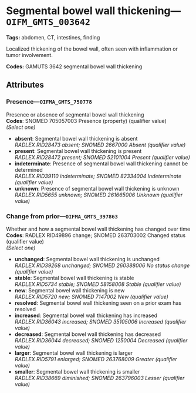 # Segmental bowel wall thickening—`OIFM_GMTS_003642`

**Tags:** abdomen, CT, intestines, finding

Localized thickening of the bowel wall, often seen with inflammation or tumor involvement.

**Codes:** GAMUTS 3642 segmental bowel wall thickening

## Attributes

### Presence—`OIFMA_GMTS_750778`

Presence or absence of segmental bowel wall thickening  
**Codes**: SNOMED 705057003 Presence (property) (qualifier value)  
*(Select one)*

- **absent**: Segmental bowel wall thickening is absent  
_RADLEX RID28473 absent; SNOMED 2667000 Absent (qualifier value)_
- **present**: Segmental bowel wall thickening is present  
_RADLEX RID28472 present; SNOMED 52101004 Present (qualifier value)_
- **indeterminate**: Presence of segmental bowel wall thickening cannot be determined  
_RADLEX RID39110 indeterminate; SNOMED 82334004 Indeterminate (qualifier value)_
- **unknown**: Presence of segmental bowel wall thickening is unknown  
_RADLEX RID5655 unknown; SNOMED 261665006 Unknown (qualifier value)_

### Change from prior—`OIFMA_GMTS_397863`

Whether and how a segmental bowel wall thickening has changed over time  
**Codes**: RADLEX RID49896 change; SNOMED 263703002 Changed status (qualifier value)  
*(Select one)*

- **unchanged**: Segmental bowel wall thickening is unchanged  
_RADLEX RID39268 unchanged; SNOMED 260388006 No status change (qualifier value)_
- **stable**: Segmental bowel wall thickening is stable  
_RADLEX RID5734 stable; SNOMED 58158008 Stable (qualifier value)_
- **new**: Segmental bowel wall thickening is new  
_RADLEX RID5720 new; SNOMED 7147002 New (qualifier value)_
- **resolved**: Segmental bowel wall thickening seen on a prior exam has resolved  
- **increased**: Segmental bowel wall thickening has increased  
_RADLEX RID36043 increased; SNOMED 35105006 Increased (qualifier value)_
- **decreased**: Segmental bowel wall thickening has decreased  
_RADLEX RID36044 decreased; SNOMED 1250004 Decreased (qualifier value)_
- **larger**: Segmental bowel wall thickening is larger  
_RADLEX RID5791 enlarged; SNOMED 263768009 Greater (qualifier value)_
- **smaller**: Segmental bowel wall thickening is smaller  
_RADLEX RID38669 diminished; SNOMED 263796003 Lesser (qualifier value)_